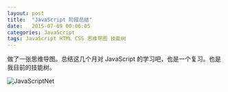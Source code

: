 ```yaml
---
layout: post
title:  "JavaScript 阶段总结"
date:   2015-07-09 00:06:05
categories: JavaScript
tags: JavaScript HTML CSS 思维导图 技能树
---
```


做了一张思维导图。总结这几个月对 JavaScript 的学习吧，也是一个复习。也是我目前的技能树。




![JavaScriptNet](http://7q5cdt.com1.z0.glb.clouddn.com/blog-JavaScriptNet2.png)
